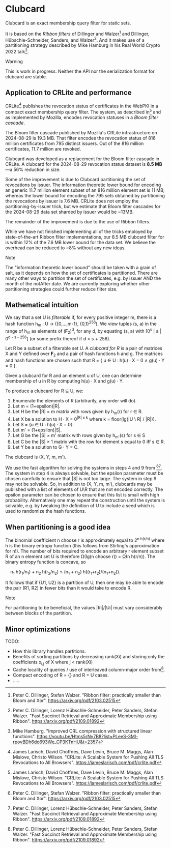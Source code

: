 # Clubcard

Clubcard is an exact membership query filter for static sets.

It is based on the *Ribbon filters* of Dillinger and Walzer[^1] and Dillinger, Hübschle-Schneider, Sanders, and Walzer[^2]. And it makes use of a partitioning strategy described by Mike Hamburg in his Real World Crypto 2022 talk[^3].

> [!WARNING]
> This is work in progress. Neither the API nor the serialization format for clubcard are stable.

## Application to CRLite and performance

CRLite[^4] publishes the revocation status of certificates in the WebPKI in a compact exact membership query filter. The system, as described in[^4] and as implemented by Mozilla, encodes revocation statuses in a *Bloom filter cascade*.

The Bloom filter cascade published by Mozilla's CRLite infrastructure on 2024-08-29 is 19.3 MB. That filter encodes the revocation status of 816 million certificates from 795 distinct issuers. Out of the 816 million certificates, 11.7 million are revoked.

Clubcard was developed as a replacement for the Bloom filter cascade in CRLite. A clubcard for the 2024-08-29 revocation status dataset is **8.5 MB**&mdash;a 56% reduction in size.

Some of the improvement is due to Clubcard partitioning the set of revocations by issuer. The information theoretic lower bound for encoding an generic 11.7 million element subset of an 816 million element set is 11 MB; whereas the lower bound for encoding the 795 sets obtained by partitioning the revocations by issuer is 7.6 MB. CRLite does not employ the partitioning-by-issuer trick, but we estimate that Bloom filter cascades for the 2024-08-29 data set sharded by issuer would be ~13MB.

The remainder of the improvement is due to the use of Ribbon filters. 

While we have not finished implementing all of the tricks employed by state-of-the-art Ribbon filter implementations, our 8.5 MB clubcard filter for is within 12% of the 7.6 MB lower bound for the data set. We believe the overhead can be reduced to ~8% without any new ideas.

> [!NOTE]
> The "information theoretic lower bound" should be taken with a grain of salt, as it depends on how the set of certificates is partitioned. There are many other ways to partition the set of certificates, e.g. by issuer AND the month of the notAfter date. We are currently exploring whether other partitioning strategies could further reduce filter size.

## Mathematical intuition

We say that a set U is *filterable* if, for every positive integer m, there is a hash function h<sub>m</sub> : U →  ({0,...,m-1}, {0,1}<sup>256</sup>). We view tuples (s, a) in the range of h<sub>m</sub> as elements of (**F**<sub>2</sub>)<sup>d</sup>, for any d, by equating (s, a) with \[0<sup>s</sup> | a | 0<sup>d - s - 256</sup>\] (or some prefix thereof if d < s + 256).

Let R be a subset of a filterable set U. A *clubcard for R* is a pair of matrices X and Y defined over **F**<sub>2</sub> and a pair of hash functions h and g. The matrices and hash functions are chosen such that
R = { u ∈ U : h(u) · X = 0 ∧ g(u) · Y = 0 }.

Given a clubcard for R and an element u of U, one can determine membership of u in R by computing h(u) · X and g(u) · Y.

To produce a clubcard for R ⊆ U, we:
1) Enumerate the elements of R (arbitrarily, any order will do).
2) Let m = (1+epsilon)|R|.
3) Let H be the |R| × m matrix with rows given by h<sub>m</sub>(r) for r ∈ R.
4) Let X be a solution to H · X = 0<sup>|R| x k</sup> where k = floor(lg(|U \ R| / |R|)).
5) Let S = {u ∈ U : h(u) · X = 0}.
6) Let m' = (1+epsilon)|S|.
7) Let G be the |S| × m' matrix with rows given by h<sub>m'</sub>(s) for s ∈ S
8) Let C be the |S| × 1 matrix with the row for element s equal to 0 iff s ∈ R.
9) Let Y be a solution to G · Y = C.

The clubcard is (X, Y, m, m').

We use the fast algorithm for solving the systems in steps 4 and 9 from [^1][^2]. The system in step 4 is always solvable, but the epsilon parameter must be chosen carefully to ensure that |S| is not too large. The system in step 9 may not be solvable. So, in addition to (X, Y, m, m'), clubcards may be published with a list of elements of U\R that are not encoded correctly. The epsilon parameter can be chosen to ensure that this list is small with high probability. Alternatively one may repeat the construction until the system is solvable, e.g. by tweaking the definition of U to include a seed which is used to randomize the hash functions.

## When partitioning is a good idea

The binomial coefficient n choose r is approximately equal to 2<sup>n h(r/n)</sup> where h is the binary entropy function (this follows from Stirling's approximation for n!).
The number of bits required to encode an arbitrary r element subset R of an n element set U is therefore  Ω(lg(n choose r)) = Ω(n h(r/n)). The binary entropy function is concave, so

&nbsp;&nbsp;&nbsp;&nbsp;n<sub>1</sub> h(r<sub>1</sub>/n<sub>1</sub>) + n<sub>2</sub> h(r<sub>2</sub>/n<sub>2</sub>) ≤ (n<sub>1</sub> + n<sub>2</sub>) h((r<sub>1</sub>+r<sub>2</sub>)/(n<sub>1</sub>+n<sub>2</sub>)).

It follows that if {U1, U2} is a partition of U, then one may be able to encode the pair (R1, R2) in fewer bits than it would take to encode R.

> [!NOTE]
> For partitioning to be beneficial, the values |Ri|/|Ui| must vary considerably between blocks of the partition.

## Minor optimizations

TODO:
- How this library handles partitions.
- Benefits of sorting partitions by decreasing rank(Xi) and storing only the coefficients x<sub>i,j</sub> of X where j < rank(Xi)
- Cache locality of queries / use of interleaved column-major order from[^2].
- Compact encoding of R = {} and R = U cases.
- .....



[^1]: Peter C. Dillinger, Stefan Walzer. "Ribbon filter: practically smaller than Bloom and Xor". https://arxiv.org/pdf/2103.02515
[^2]: Peter C. Dillinger, Lorenz Hübschle-Schneider, Peter Sanders, Stefan Walzer. "Fast Succinct Retrieval and Approximate
Membership using Ribbon". https://arxiv.org/pdf/2109.01892
[^3]: Mike Hamburg. "Improved CRL compression with structured linear functions". https://youtu.be/Htms5rNy7B8?list=PLeeS-3Ml-rpovBDh6do693We_CP3KTnHU&t=2357
[^4]: James Larisch, David Choffnes, Dave Levin, Bruce M. Maggs, Alan Mislove, Christo Wilson. "CRLite: A Scalable System for Pushing All TLS Revocations to All Browsers". https://jameslarisch.com/pdf/crlite.pdf
